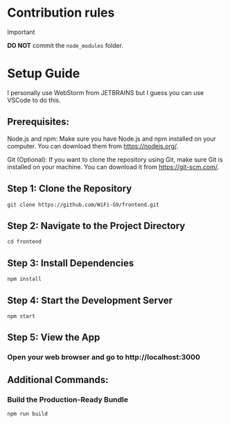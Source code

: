 # Contribution rules
> [!IMPORTANT]
> **DO NOT** commit the `node_modules` folder.

# Setup Guide

I personally use WebStorm from JETBRAINS but I guess you can use VSCode to do this.

## Prerequisites:

Node.js and npm:
Make sure you have Node.js and npm installed on your computer. You can download them from https://nodejs.org/.

Git (Optional):
If you want to clone the repository using Git, make sure Git is installed on your machine. You can download it from https://git-scm.com/.

## Step 1: Clone the Repository
```
git clone https://github.com/WiFi-G9/frontend.git
```

## Step 2: Navigate to the Project Directory
```
cd frontend
```

## Step 3: Install Dependencies
```
npm install
```

## Step 4: Start the Development Server
```
npm start
```

## Step 5: View the App
### Open your web browser and go to http://localhost:3000

## Additional Commands:
### Build the Production-Ready Bundle
```
npm run build
```
